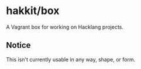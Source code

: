 # hakkit/box

A Vagrant box for working on Hacklang projects.

## Notice

This isn't currently usable in any way, shape, or form.
